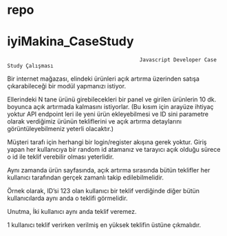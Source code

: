 # repo
# iyiMakina_CaseStudy




                                               Javascript Developer Case Study Çalışması


Bir internet mağazası, elindeki ürünleri açık artırma üzerinden satışa çıkarabileceği bir modül yapmanızı istiyor.

Ellerindeki N tane ürünü girebilecekleri bir panel ve girilen ürünlerin 10 dk. boyunca açık artırmada kalmasını istiyorlar.  (Bu kısım için arayüze ihtiyaç yoktur API endpoint leri ile yeni ürün ekleyebilmesi ve ID sini parametre olarak verdiğimiz ürünün tekliflerini ve açık artırma detaylarını görüntüleyebilmeniz yeterli olacaktır.) 

Müşteri tarafı için herhangi bir login/register akışına gerek yoktur. Giriş yapan her kullanıcıya bir random id atamanız ve tarayıcı açık olduğu sürece o id ile teklif verebilir olması yeterlidir.


Aynı zamanda ürün sayfasında, açık artırma sırasında bütün teklifler her kullanıcı tarafından gerçek zamanlı takip edilebilmelidir.


Örnek olarak, ID’si 123 olan kullanıcı bir teklif verdiğinde diğer bütün kullanıcılarda aynı anda o teklifi görmelidir.

Unutma, 
İki kullanıcı aynı anda teklif veremez. 

1 kullanıcı teklif verirken verilmiş en yüksek teklifin üstüne çıkmalıdır.
